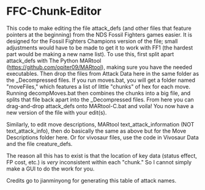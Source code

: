 # FFC-Chunk-Editor
This code to make editing the file attack_defs (and other files that feature pointers at the beginning) from the NDS Fossil Fighters games easier.
It is designed for the Fossil Fighters Champions version of the file; small adjustments would have to be made to get it to work with FF1 (the hardest part would be 
making a new name list). To use this, first split apart attack_defs with The Python MARtool (https://github.com/opiter09/MARtool), making sure you have the needed 
executables. Then drop the files from Attack Data here in the same folder as the _Decompressed files. If you run moves.bat, you will get a folder named "moveFiles," 
which features a list of little "chunks" of hex for each move. Running decompMoves.bat then combines the chunks into a big file, and splits that file back apart into the 
_Decompressed files. From here you can drag-and-drop attack_defs onto MARtool-C.bat and voila! You now have a new version of the file with your edit(s).

Similarly, to edit move descriptions, MARtool text_attack_information (NOT text_attack_info), then do basically the same as above but for the Move Descriptions folder 
here. Or for vivosaur files, use the code in Vivosaur Data and the file creature_defs.

The reason all this has to exist is that the location of key data (status effect, FP cost, etc.) is *very* inconsistent within each "chunk." So I cannot simply make a
GUI to do the work for you.

Credits go to jianminyong for generating this table of attack names.

